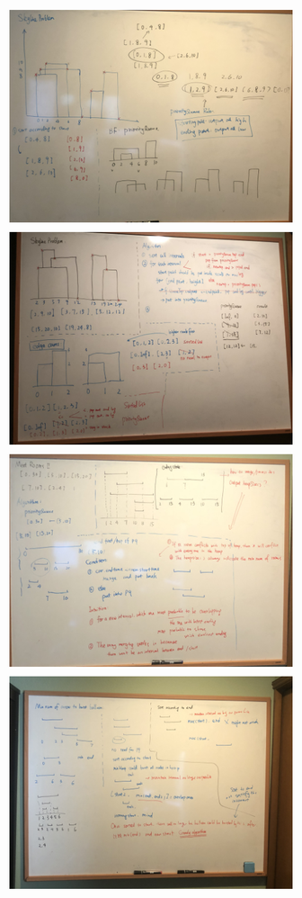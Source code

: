 ![Skyline problem](./images/skylineProblem.jpg)

![Skyline problem](./images/skylineProblem_Second.jpg)

![Meeting rooms II](./images/MeetingRoomsII.jpg)

![Min arrow to burst balloon](./images/minBurstBalloon.jpg)